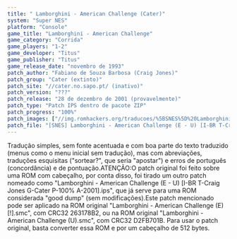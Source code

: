 ```yaml
---
title: " Lamborghini - American Challenge (Cater)"
system: "Super NES"
platform: "Console"
game_title: "Lamborghini - American Challenge"
game_category: "Corrida"
game_players: "1-2"
game_developer: "Titus"
game_publisher: "Titus"
game_release_date: "novembro de 1993"
patch_author: "Fabiano de Souza Barbosa (Craig Jones)"
patch_group: "Cater (extinto)"
patch_site: "//cater.no.sapo.pt/ (inativo)"
patch_version: "???"
patch_release: "28 de dezembro de 2001 (provavelmente)"
patch_type: "Patch IPS dentro de pacote ZIP"
patch_progress: "100%"
patch_images: ["//img.romhackers.org/traducoes/%5BSNES%5D%20Lamborghini%20-%20American%20Challenge%20-%201.png","//img.romhackers.org/traducoes/%5BSNES%5D%20Lamborghini%20-%20American%20Challenge%20-%20Cater%20-%202.png","//img.romhackers.org/traducoes/%5BSNES%5D%20Lamborghini%20-%20American%20Challenge%20-%20Cater%20-%203.png"]
patch_file: "[SNES] Lamborghini - American Challenge (E - U) [I-BR T-Craig Jones G-Cater P-100% A-2001].zip"
---
```

Tradução simples, sem fonte acentuada e com boa parte do texto traduzido (menus como o menu inicial sem tradução), mas com abreviações, traduções esquisitas ("sortear?", que seria "apostar") e erros de português (concordância) e de pontuação.ATENÇÃO:O patch original foi feito sobre uma ROM com cabeçalho, por conta disso, foi tirado um outro patch nomeado como "Lamborghini - American Challenge (E - U) [I-BR T-Craig Jones G-Cater P-100% A-2001].ips", que já serve para uma ROM considerada "good dump" (sem modificações).Este patch mencionado pode ser aplicado na ROM original "Lamborghini - American Challenge (E) [!].smc", com CRC32 263178B2, ou na ROM original "Lamborghini - American Challenge (U).smc", com CRC32 D2FB701B. Para usar o patch original, basta converter essa ROM e por um cabeçalho de 512 bytes.